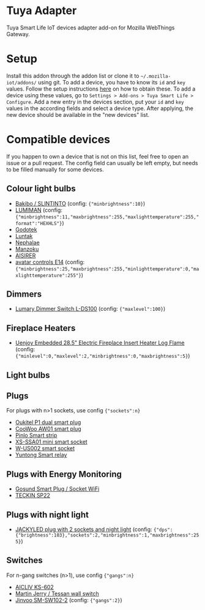 # Tuya Adapter
Tuya Smart Life IoT devices adapter add-on for Mozilla WebThings Gateway.

# Setup
Install this addon through the addon list or clone it to `~/.mozilla-iot/addons/` using git. To add a device, you have to know its `id` and `key` values. Follow the setup instructions <a href='https://github.com/codetheweb/tuyapi/blob/master/docs/SETUP.md'>here</a> on how to obtain these.
To add a device using these values, go to `Settings > Add-ons > Tuya Smart Life > Configure`. Add a new entry in the devices section, put your `id` and `key` values in the according fields and select a device type. After applying, the new device should be available in the "new devices" list.

# Compatible devices
If you happen to own a device that is not on this list, feel free to open an issue or a pull request. The config field can usually be left empty, but needs to be filled manually for some devices.

## Colour light bulbs
- <a href='https://www.amazon.com/dp/B07SPZ8MBD'>Bakibo / SLINTINTO</a> (config: `{"minbrightness":10}`)
- <a href='https://www.amazon.com/dp/B07XYXY5QR'>LUMIMAN</a> (config: `{"minbrightness":11,"maxbrightness":255,"maxlighttemperature":255,"format":"HEXHLS"}`)
- <a href='https://www.amazon.com/gp/product/B07R9LKWWJ'>Godotek</a>
- <a href='https://www.amazon.com/gp/product/B07PFS7RY5'>Luntak</a>
- <a href='https://www.amazon.com/gp/product/B07H36GG8L'>Nephalae</a>
- <a href='https://www.amazon.com/gp/product/B07HHYK14L'>Manzoku</a>
- <a href='https://www.amazon.de/gp/product/B07S4C4488/'>AISIRER</a>
- <a href='https://www.amazon.co.uk/gp/product/B07W6Z6KPG/'>avatar controls E14</a> (config: `{"minbrightness":25,"maxbrightness":255,"minlighttemperature":0,"maxlighttemperature":255"}`)

## Dimmers
- <a href='https://www.amazon.com/dp/B07RBQX7BR'>Lumary Dimmer Switch L-DS100</a> (config: `{"maxlevel":100}`)

## Fireplace Heaters
- <a href='https://stoves.stovesguide.biz/uenjoy-embedded-electric-fireplace-insert-heater.html'>Uenjoy Embedded 28.5" Electric Fireplace Insert Heater Log Flame</a> (config: `{"minlevel":0,"maxlevel":2,"minbrightness":0,"maxbrightness":5}`)

## Light bulbs

## Plugs
For plugs with n>1 sockets, use config `{"sockets":n}`
- <a href='https://www.amazon.com/dp/B07MNH3BMS'>Oukitel P1 dual smart plug</a>
- <a href='https://www.amazon.com/dp/B079GT5JFS'>CooWoo AW01 smart plug</a>
- <a href='https://www.amazon.com/dp/B076VRH9WP'>Pinlo Smart strip</a>
- <a href='https://www.amazon.com/dp/B083Z4HPJX'>XS-SSA01 mini smart socket</a>
- <a href='https://www.amazon.com/dp/B077S69421'>W-US002 smart socket</a>
- <a href='https://www.amazon.de/gp/product/B079L6GVNF/'>Yuntong Smart relay</a>

## Plugs with Energy Monitoring
- <a href='https://www.amazon.de/gp/product/B0777BWS1P/'>Gosund Smart Plug / Socket WiFi</a>
- <a href='https://www.amazon.de/dp/B07CWQGP9C'>TECKIN SP22</a>

## Plugs with night light
- <a href='https://aracky.com/products/wifi-smart-plug-in-night-light-led-jackyled-wi-fi-smart-alexa-plug-double-outlet-extender-adjustable-brightest-or-dim-light-for-hallways-kids-dogs-work-with-echo-google-home-assistant-and-ifttt-2-pack'>JACKYLED plug with 2 sockets and night light</a> (config: `{"dps":{"brightness":103},"sockets":2,"minbrightness":1,"maxbrightness":255}`)

## Switches
For n-gang switches (n>1), use config `{"gangs":n}`
- <a href='https://www.amazon.com/dp/B07RWDQBWQ'>AICLIV KS-602</a>
- <a href='https://www.amazon.com.au/dp/B07GSTJ8TV'>Martin Jerry / Tessan wall switch</a>
- <a href='https://www.amazon.com.au/dp/B07GN8PGC3'>Jinvoo SM-SW102-2</a> (config: `{"gangs":2}`)

